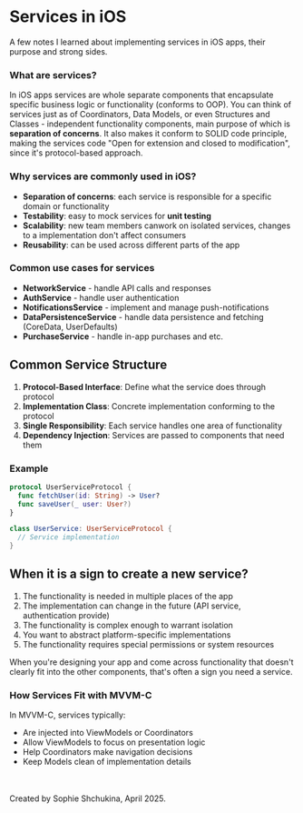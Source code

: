 # Services in iOS
A few notes I learned about implementing services in iOS apps, their purpose and strong sides.

### What are services?
In iOS apps services are whole separate components that encapsulate specific business logic or functionality (conforms to OOP). You can think of services just as of Coordinators, Data Models, or even Structures and Classes - independent functionality components, main purpose of which is **separation of concerns**.
It also makes it conform to SOLID code principle, making the services code "Open for extension and closed to modification", since it's protocol-based approach. 

### Why services are commonly used in iOS?
* **Separation of concerns**: each service is responsible for a specific domain or functionality
* **Testability**: easy to mock services for **unit testing**
* **Scalability**: new team members canwork on isolated services, changes to a implementation don't affect consumers
* **Reusability**: can be used across different parts of the app

### Common use cases for services
* **NetworkService** - handle API calls and responses
* **AuthService** - handle user authentication
* **NotificationsService** - implement and manage push-notifications
* **DataPersistenceService** - handle data persistence and fetching (CoreData, UserDefaults)
* **PurchaseService** - handle in-app purchases and etc.

## Common Service Structure
1. **Protocol-Based Interface**: Define what the service does through protocol
2. **Implementation Class**: Concrete implementation conforming to the protocol
3. **Single Responsibility**: Each service handles one area of functionality
4. **Dependency Injection**: Services are passed to components that need them

### Example
``` swift
protocol UserServiceProtocol {
  func fetchUser(id: String) -> User?
  func saveUser(_ user: User?)
}

class UserService: UserServiceProtocol {
  // Service implementation
}
 ```

## When it is a sign to create a new service?
1. The functionality is needed in multiple places of the app
2. The implementation can change in the future (API service, authentication provide)
3. The functionality is complex enough to warrant isolation
4. You want to abstract platform-specific implementations
5. The functionality requires special permissions or system resources

When you're designing your app and come across functionality that doesn't clearly fit into the other components, that's often a sign you need a service.

### How Services Fit with MVVM-C
In MVVM-C, services typically:

- Are injected into ViewModels or Coordinators
- Allow ViewModels to focus on presentation logic
- Help Coordinators make navigation decisions
- Keep Models clean of implementation details


<br></br>
Created by Sophie Shchukina, April 2025.
